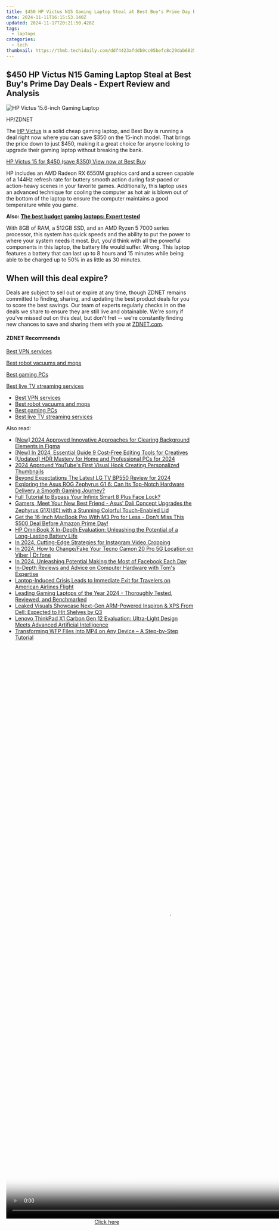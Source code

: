 ```yaml
---
title: $450 HP Victus N15 Gaming Laptop Steal at Best Buy's Prime Day Deals - Expert Review and Analysis
date: 2024-11-11T16:15:53.140Z
updated: 2024-11-17T20:21:50.428Z
tags:
  - laptops
categories:
  - tech
thumbnail: https://thmb.techidaily.com/ddf4423afddb9cc05befc8c29dab68251d90672059623bcb13035bb3744866c7.png
---
```


## $450 HP Victus N15 Gaming Laptop Steal at Best Buy's Prime Day Deals - Expert Review and Analysis

![HP Victus 15.6-inch Gaming Laptop](https://www.zdnet.com/a/img/resize/c76eb320c90cd08730e6a2eea99322eb9d844a70/2022/11/18/4c67be38-88b2-4f53-afbf-d6e3acfa850a/hp-victus-14-inch.jpg?auto=webp&width=1280)

HP/ZDNET

The [HP Victus](https://shop-links.co/link/?url=https%3A%2F%2Fwww.bestbuy.com%2Fsite%2Fhp-victus-15-6-full-hd-gaming-laptop-amd-ryzen-5-7535hs-8gb-ddr5-memory-amd-radeon-rx-6550m-512gb-ssd-mica-silver%2F6578933.p%3FskuId%3D6578933&publisher_slug=itechdaily19598&exclusive=1) is a solid cheap gaming laptop, and Best Buy is running a deal right now where you can save $350 on the 15-inch model. That brings the price down to just $450, making it a great choice for anyone looking to upgrade their gaming laptop without breaking the bank. 

[HP Victus 15 for $450 (save $350) View now at Best Buy](https://shop-links.co/link/?url=https%3A%2F%2Fwww.bestbuy.com%2Fsite%2Fhp-victus-15-6-full-hd-gaming-laptop-amd-ryzen-5-7535hs-8gb-ddr5-memory-amd-radeon-rx-6550m-512gb-ssd-mica-silver%2F6578933.p%3FskuId%3D6578933&publisher_slug=itechdaily19598&exclusive=1)

HP includes an AMD Radeon RX 6550M graphics card and a screen capable of a 144Hz refresh rate for buttery smooth action during fast-paced or action-heavy scenes in your favorite games. Additionally, this laptop uses an advanced technique for cooling the computer as hot air is blown out of the bottom of the laptop to ensure the computer maintains a good temperature while you game.

**Also: [The best budget gaming laptops: Expert tested](https://www.zdnet.com/article/best-budget-gaming-laptop/)** 

With 8GB of RAM, a 512GB SSD, and an AMD Ryzen 5 7000 series processor, this system has quick speeds and the ability to put the power to where your system needs it most. But, you'd think with all the powerful components in this laptop, the battery life would suffer. Wrong. This laptop features a battery that can last up to 8 hours and 15 minutes while being able to be charged up to 50% in as little as 30 minutes.

## When will this deal expire?

Deals are subject to sell out or expire at any time, though ZDNET remains committed to finding, sharing, and updating the best product deals for you to score the best savings. Our team of experts regularly checks in on the deals we share to ensure they are still live and obtainable. We're sorry if you've missed out on this deal, but don't fret -- we're constantly finding new chances to save and sharing them with you at [ZDNET.com](https://www.zdnet.com/). 

#### **ZDNET** Recommends

[Best VPN services](https://www.zdnet.com/article/best-vpn/ "Best VPN services")

[Best robot vacuums and mops](https://www.zdnet.com/article/best-robot-vacuum-mop/ "Best robot vacuums and mops")

[Best gaming PCs](https://www.zdnet.com/article/best-gaming-pc/ "Best gaming PCs")

[Best live TV streaming services](https://www.zdnet.com/article/best-live-tv-streaming-service/ "Best live TV streaming services")

* [Best VPN services](https://www.zdnet.com/article/best-vpn/ "Best VPN services")
* [Best robot vacuums and mops](https://www.zdnet.com/article/best-robot-vacuum-mop/ "Best robot vacuums and mops")
* [Best gaming PCs](https://www.zdnet.com/article/best-gaming-pc/ "Best gaming PCs")
* [Best live TV streaming services](https://www.zdnet.com/article/best-live-tv-streaming-service/ "Best live TV streaming services")

<ins class="adsbygoogle"
     style="display:block"
     data-ad-format="autorelaxed"
     data-ad-client="ca-pub-7571918770474297"
     data-ad-slot="1223367746"></ins>

<ins class="adsbygoogle"
     style="display:block"
     data-ad-client="ca-pub-7571918770474297"
     data-ad-slot="8358498916"
     data-ad-format="auto"
     data-full-width-responsive="true"></ins>

<span class="atpl-alsoreadstyle">Also read:</span>
<div><ul>
<li><a href="https://article-posts.techidaily.com/new-2024-approved-innovative-approaches-for-clearing-background-elements-in-figma/"><u>[New] 2024 Approved Innovative Approaches for Clearing Background Elements in Figma</u></a></li>
<li><a href="https://facebook-record-videos.techidaily.com/new-in-2024-essential-guide-9-cost-free-editing-tools-for-creatives/"><u>[New] In 2024, Essential Guide 9 Cost-Free Editing Tools for Creatives</u></a></li>
<li><a href="https://article-files.techidaily.com/updated-hdr-mastery-for-home-and-professional-pcs-for-2024/"><u>[Updated] HDR Mastery for Home and Professional PCs for 2024</u></a></li>
<li><a href="https://youtube-zero.techidaily.com/approved-youtubes-first-visual-hook-creating-personalized-thumbnails/"><u>2024 Approved YouTube's First Visual Hook Creating Personalized Thumbnails</u></a></li>
<li><a href="https://extra-resources.techidaily.com/beyond-expectations-the-latest-lg-tv-bp550-review-for-2024/"><u>Beyond Expectations The Latest LG TV BP550 Review for 2024</u></a></li>
<li><a href="https://hardware-reviews.techidaily.com/exploring-the-asus-rog-zephyrus-g1-6-can-its-top-notch-hardware-delivery-a-smooth-gaming-journey/"><u>Exploring the Asus ROG Zephyrus G1 6: Can Its Top-Notch Hardware Delivery a Smooth Gaming Journey?</u></a></li>
<li><a href="https://unlock-android.techidaily.com/full-tutorial-to-bypass-your-infinix-smart-8-plus-face-lock-by-drfone-android/"><u>Full Tutorial to Bypass Your Infinix Smart 8 Plus Face Lock?</u></a></li>
<li><a href="https://hardware-reviews.techidaily.com/gamers-meet-your-new-best-friend-asus-dali-concept-upgrades-the-zephyrus-g1-with-a-stunning-colorful-touch-enabled-lid/"><u>Gamers, Meet Your New Best Friend - Asus' Dali Concept Upgrades the Zephyrus G1지네터 with a Stunning Colorful Touch-Enabled Lid</u></a></li>
<li><a href="https://hardware-reviews.techidaily.com/get-the-16-inch-macbook-pro-with-m3-pro-for-less-dont-miss-this-500-deal-before-amazon-prime-day/"><u>Get the 16-Inch MacBook Pro With M3 Pro for Less - Don't Miss This $500 Deal Before Amazon Prime Day!</u></a></li>
<li><a href="https://hardware-reviews.techidaily.com/hp-omnibook-x-in-depth-evaluation-unleashing-the-potential-of-a-long-lasting-battery-life/"><u>HP OmniBook X In-Depth Evaluation: Unleashing the Potential of a Long-Lasting Battery Life</u></a></li>
<li><a href="https://instagram-clips.techidaily.com/in-2024-cutting-edge-strategies-for-instagram-video-cropping/"><u>In 2024, Cutting-Edge Strategies for Instagram Video Cropping</u></a></li>
<li><a href="https://location-social.techidaily.com/in-2024-how-to-changefake-your-tecno-camon-20-pro-5g-location-on-viber-drfone-by-drfone-virtual-android/"><u>In 2024, How to Change/Fake Your Tecno Camon 20 Pro 5G Location on Viber | Dr.fone</u></a></li>
<li><a href="https://facebook-video-recording.techidaily.com/in-2024-unleashing-potential-making-the-most-of-facebook-each-day/"><u>In 2024, Unleashing Potential Making the Most of Facebook Each Day</u></a></li>
<li><a href="https://hardware-reviews.techidaily.com/in-depth-reviews-and-advice-on-computer-hardware-with-toms-expertise/"><u>In-Depth Reviews and Advice on Computer Hardware with Tom's Expertise</u></a></li>
<li><a href="https://hardware-reviews.techidaily.com/laptop-induced-crisis-leads-to-immediate-exit-for-travelers-on-american-airlines-flight/"><u>Laptop-Induced Crisis Leads to Immediate Exit for Travelers on American Airlines Flight</u></a></li>
<li><a href="https://hardware-reviews.techidaily.com/leading-gaming-laptops-of-the-year-2024-thoroughly-tested-reviewed-and-benchmarked/"><u>Leading Gaming Laptops of the Year 2024 - Thoroughly Tested, Reviewed, and Benchmarked</u></a></li>
<li><a href="https://hardware-reviews.techidaily.com/leaked-visuals-showcase-next-gen-arm-powered-inspiron-and-xps-from-dell-expected-to-hit-shelves-by-q3/"><u>Leaked Visuals Showcase Next-Gen ARM-Powered Inspiron & XPS From Dell: Expected to Hit Shelves by Q3</u></a></li>
<li><a href="https://hardware-reviews.techidaily.com/lenovo-thinkpad-x1-carbon-gen-12-evaluation-ultra-light-design-meets-advanced-artificial-intelligence/"><u>Lenovo ThinkPad X1 Carbon Gen 12 Evaluation: Ultra-Light Design Meets Advanced Artificial Intelligence</u></a></li>
<li><a href="https://media-tips.techidaily.com/transforming-wfp-files-into-mp4-on-any-device-a-step-by-step-tutorial/"><u>Transforming WFP Files Into MP4 on Any Device – A Step-by-Step Tutorial</u></a></li>
</ul></div>

<!-- affiliate ads begin -->
<span id="2135471">
					<video width="864" height="1536" style="cursor:pointer"
           poster="//a.impactradius-go.com/display-clicktoplayimage/2135471.png"
           onclick="if(!this.playClicked){this.play();this.setAttribute('controls',true);this.playClicked=true;}">
	   <source src="//a.impactradius-go.com/display-ad/18498-2135471">
	   <img src="//a.impactradius-go.com/display-clicktoplayimage/2135471.png" style="border: none; height: 100%; width: 100%; object-fit: contain">
	</video>
	<div style="width:540px;text-align:center"><a href="javascript:window.open(decodeURIComponent('https%3A%2F%2Funicoeye.pxf.io%2Fc%2F5597632%2F2135471%2F18498'), '_blank');void(0);">Click here</a></div>
</span>
<img height="0" width="0" src="https://imp.pxf.io/i/5597632/2135471/18498" style="position:absolute;visibility:hidden;" border="0" />
<!-- affiliate ads end -->

